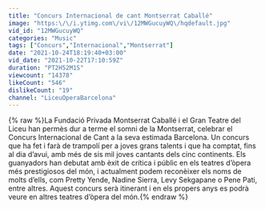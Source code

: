 ```yaml
---
title: "Concurs Internacional de cant Montserrat Caballé"
image: "https:\/\/i.ytimg.com\/vi\/12MWGucuyWQ\/hqdefault.jpg"
vid_id: "12MWGucuyWQ"
categories: "Music"
tags: ["Concurs","Internacional","Montserrat"]
date: "2021-10-24T18:19:40+03:00"
vid_date: "2021-10-22T17:10:59Z"
duration: "PT2H52M1S"
viewcount: "14378"
likeCount: "546"
dislikeCount: "19"
channel: "LiceuOperaBarcelona"
---
```

{% raw %}La Fundació Privada Montserrat Caballé i el Gran Teatre del Liceu han permès dur a terme el somni de la Montserrat, celebrar el Concurs Internacional de Cant a la seva estimada Barcelona. Un concurs que ha fet i farà de trampolí per a joves grans talents i que ha comptat, fins al dia d’avui, amb més de sis mil joves cantants dels cinc continents. Els guanyadors han debutat amb èxit de crítica i públic en els teatres d’òpera més prestigiosos del món, i actualment podem reconèixer els noms de molts d’ells, com Pretty Yende, Nadine Sierra, Levy Sekgapane o Pene Pati, entre altres. Aquest concurs serà itinerant i en els propers anys es podrà veure en altres teatres d’òpera del món.{% endraw %}

